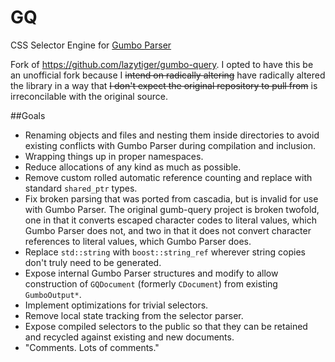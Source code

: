 # GQ
CSS Selector Engine for [Gumbo Parser](https://github.com/google/gumbo-parser)

Fork of https://github.com/lazytiger/gumbo-query. I opted to have this be an unofficial fork because I ~~intend on radically altering~~ have radically altered the library in a way that ~~I don't expect the original repository to pull from~~ is irreconcilable with the original source.

##Goals  
 - Renaming objects and files and nesting them inside directories to avoid existing conflicts with Gumbo Parser during compilation and inclusion.
 - Wrapping things up in proper namespaces.
 - Reduce allocations of any kind as much as possible.
 - Remove custom rolled automatic reference counting and replace with standard `shared_ptr` types.  
 - Fix broken parsing that was ported from cascadia, but is invalid for use with Gumbo Parser. The original gumb-query project is broken twofold, one in that it converts escaped character codes to literal values, which Gumbo Parser does not, and two in that it does not convert character references to literal values, which Gumbo Parser does.
 - Replace `std::string` with `boost::string_ref` wherever string copies don't truly need to be generated.  
 - Expose internal Gumbo Parser structures and modify to allow construction of `GQDocument` (formerly `CDocument`) from existing `GumboOutput*`.
 - Implement optimizations for trivial selectors.
 - Remove local state tracking from the selector parser.
 - Expose compiled selectors to the public so that they can be retained and recycled against existing and new documents.
 - "Comments. Lots of comments."

